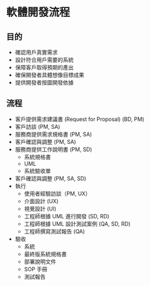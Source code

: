 # 軟體開發流程
## 目的
- 確認用戶真實需求
- 設計符合用戶需要的系統
- 保障客戶取得預期的產出
- 確保開發者具體想像目標成果
- 提供開發者按圖開發依據

## 流程
- 客戶提供需求建議書 (Request for Proposal) (BD, PM)
- 客戶訪談 (PM, SA)
- 服務商提供需求規格書 (PM, SA)
- 客戶確認與調整 (PM, SA)
- 服務商提供工作說明書 (PM, SD)
  - 系統規格書
  - UML
  - 系統驗收單
- 客戶確認與調整 (PM, SA, SD)
- 執行
  - 使用者經驗訪談（PM, UX）
  - 介面設計 (UX)
  - 視覺設計 (UI)
  - 工程師根據 UML 進行開發 (SD, RD)
  - 工程師根據 UML 設計測試案例 (QA, SD, RD)
  - 工程師撰寫測試報告 (QA)
- 驗收
  - 系統
  - 最終版系統規格書
  - 部署說明文件
  - SOP 手冊
  - 測試報告
